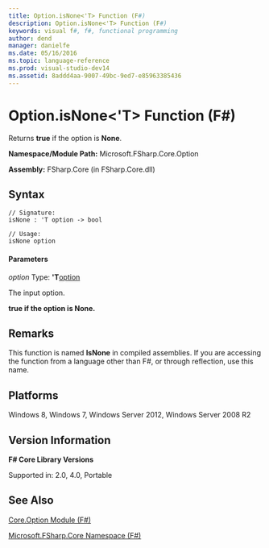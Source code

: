 ```yaml
---
title: Option.isNone<'T> Function (F#)
description: Option.isNone<'T> Function (F#)
keywords: visual f#, f#, functional programming
author: dend
manager: danielfe
ms.date: 05/16/2016
ms.topic: language-reference
ms.prod: visual-studio-dev14
ms.assetid: 8addd4aa-9007-49bc-9ed7-e85963385436 
---
```


# Option.isNone<'T> Function (F#)

Returns **true** if the option is **None**.

**Namespace/Module Path:** Microsoft.FSharp.Core.Option

**Assembly:** FSharp.Core (in FSharp.Core.dll)


## Syntax

```
// Signature:
isNone : 'T option -> bool

// Usage:
isNone option
```

#### Parameters
*option*
Type: **'T**[option](http://msdn.microsoft.com/en-us/library/b08add48-34bf-4410-80a1-ef6a8daddc58)


The input option.



**true if the option is None.**
## Remarks
This function is named **IsNone** in compiled assemblies. If you are accessing the function from a language other than F#, or through reflection, use this name.


## Platforms
Windows 8, Windows 7, Windows Server 2012, Windows Server 2008 R2


## Version Information
**F# Core Library Versions**

Supported in: 2.0, 4.0, Portable




## See Also
[Core.Option Module &#40;F&#35;&#41;](Core.Option-Module-%5BFSharp%5D.md)

[Microsoft.FSharp.Core Namespace &#40;F&#35;&#41;](Microsoft.FSharp.Core-Namespace-%5BFSharp%5D.md)

